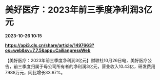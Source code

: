 # 美好医疗：2023年前三季度净利润3亿元

**2023-10-26 10:15**

**https://api3.cls.cn/share/article/1497663?os=web&sv=7.7.5&app=CailianpressWeb**

【美好医疗：2023年前三季度净利润3亿元】财联社10月26日电，美好医疗公告，前三季度归属于母公司所有者的净利润3亿元，营业收入10.43亿，研发费用7988万元，同比增长33.97%。
